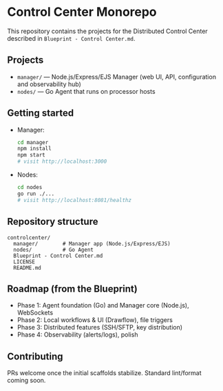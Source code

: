 # Control Center Monorepo

This repository contains the projects for the Distributed Control Center described in `Blueprint - Control Center.md`.

## Projects
- `manager/` — Node.js/Express/EJS Manager (web UI, API, configuration and observability hub)
- `nodes/` — Go Agent that runs on processor hosts

## Getting started
- Manager:
  ```bash
  cd manager
  npm install
  npm start
  # visit http://localhost:3000
  ```
- Nodes:
  ```bash
  cd nodes
  go run ./...
  # visit http://localhost:8081/healthz
  ```

## Repository structure
```
controlcenter/
  manager/        # Manager app (Node.js/Express/EJS)
  nodes/          # Go Agent
  Blueprint - Control Center.md
  LICENSE
  README.md
```

## Roadmap (from the Blueprint)
- Phase 1: Agent foundation (Go) and Manager core (Node.js), WebSockets
- Phase 2: Local workflows & UI (Drawflow), file triggers
- Phase 3: Distributed features (SSH/SFTP, key distribution)
- Phase 4: Observability (alerts/logs), polish

## Contributing
PRs welcome once the initial scaffolds stabilize. Standard lint/format coming soon.
